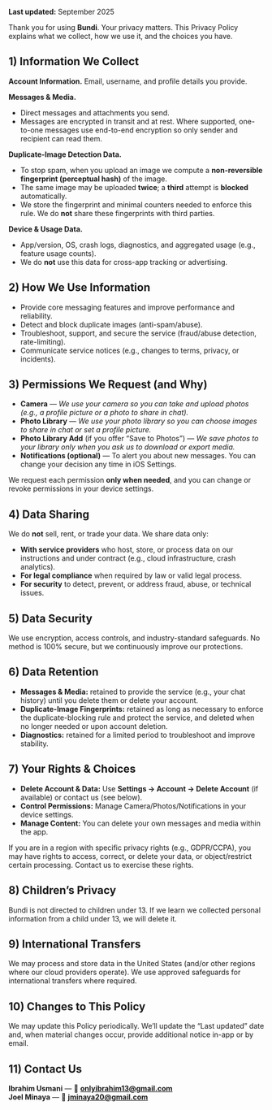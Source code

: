 
**Last updated:** September 2025

Thank you for using **Bundi**. Your privacy matters. This Privacy Policy explains what we collect, how we use it, and the choices you have.

## 1) Information We Collect

**Account Information.** Email, username, and profile details you provide.

**Messages & Media.**  
- Direct messages and attachments you send.  
- Messages are encrypted in transit and at rest. Where supported, one-to-one messages use end-to-end encryption so only sender and recipient can read them.

**Duplicate-Image Detection Data.**  
- To stop spam, when you upload an image we compute a **non-reversible fingerprint (perceptual hash)** of the image.  
- The same image may be uploaded **twice**; a **third** attempt is **blocked** automatically.  
- We store the fingerprint and minimal counters needed to enforce this rule. We do **not** share these fingerprints with third parties.

**Device & Usage Data.**  
- App/version, OS, crash logs, diagnostics, and aggregated usage (e.g., feature usage counts).  
- We do **not** use this data for cross-app tracking or advertising.

## 2) How We Use Information

- Provide core messaging features and improve performance and reliability.  
- Detect and block duplicate images (anti-spam/abuse).  
- Troubleshoot, support, and secure the service (fraud/abuse detection, rate-limiting).  
- Communicate service notices (e.g., changes to terms, privacy, or incidents).

## 3) Permissions We Request (and Why)

- **Camera** — *We use your camera so you can take and upload photos (e.g., a profile picture or a photo to share in chat).*  
- **Photo Library** — *We use your photo library so you can choose images to share in chat or set a profile picture.*  
- **Photo Library Add** (if you offer “Save to Photos”) — *We save photos to your library only when you ask us to download or export media.*  
- **Notifications (optional)** — To alert you about new messages. You can change your decision any time in iOS Settings.

We request each permission **only when needed**, and you can change or revoke permissions in your device settings.

## 4) Data Sharing

We do **not** sell, rent, or trade your data. We share data only:  
- **With service providers** who host, store, or process data on our instructions and under contract (e.g., cloud infrastructure, crash analytics).  
- **For legal compliance** when required by law or valid legal process.  
- **For security** to detect, prevent, or address fraud, abuse, or technical issues.

## 5) Data Security

We use encryption, access controls, and industry-standard safeguards. No method is 100% secure, but we continuously improve our protections.

## 6) Data Retention

- **Messages & Media:** retained to provide the service (e.g., your chat history) until you delete them or delete your account.  
- **Duplicate-Image Fingerprints:** retained as long as necessary to enforce the duplicate-blocking rule and protect the service, and deleted when no longer needed or upon account deletion.  
- **Diagnostics:** retained for a limited period to troubleshoot and improve stability.

## 7) Your Rights & Choices

- **Delete Account & Data:** Use **Settings → Account → Delete Account** (if available) or contact us (see below).  
- **Control Permissions:** Manage Camera/Photos/Notifications in your device settings.  
- **Manage Content:** You can delete your own messages and media within the app.

If you are in a region with specific privacy rights (e.g., GDPR/CCPA), you may have rights to access, correct, or delete your data, or object/restrict certain processing. Contact us to exercise these rights.

## 8) Children’s Privacy

Bundi is not directed to children under 13. If we learn we collected personal information from a child under 13, we will delete it.

## 9) International Transfers

We may process and store data in the United States (and/or other regions where our cloud providers operate). We use approved safeguards for international transfers where required.

## 10) Changes to This Policy

We may update this Policy periodically. We’ll update the “Last updated” date and, when material changes occur, provide additional notice in-app or by email.

## 11) Contact Us

**Ibrahim Usmani** — 📩 **onlyibrahim13@gmail.com**  
**Joel Minaya** — 📩 **jminaya20@gmail.com**
